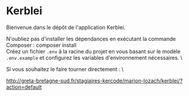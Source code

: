 # Kerblei

Bienvenue dans le dépôt de l'application Kerblei.

N'oubliez pas d'installer les dépendances en exécutant la commande Composer : composer install  \
Créez un fichier `.env` à la racine du projet en vous basant sur le modèle `.env.example` et configurez les variables d'environnement nécessaires.  \

Si vous souhaitez le faire tourner directement :  \

http://greta-bretagne-sud.fr/stagiaires-kercode/marion-lozach/kerblei/?action=default
